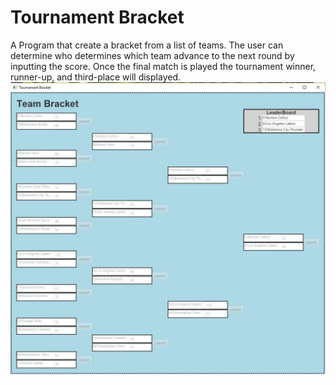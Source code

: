 # Tournament Bracket
A Program that create a bracket from a list of teams. The user can determine who determines which team advance to the next round by inputting the score. Once the final match is played the tournament winner, runner-up, and third-place will displayed.
<img src="screenshot.jpg" width="700"/> 
                                                 
